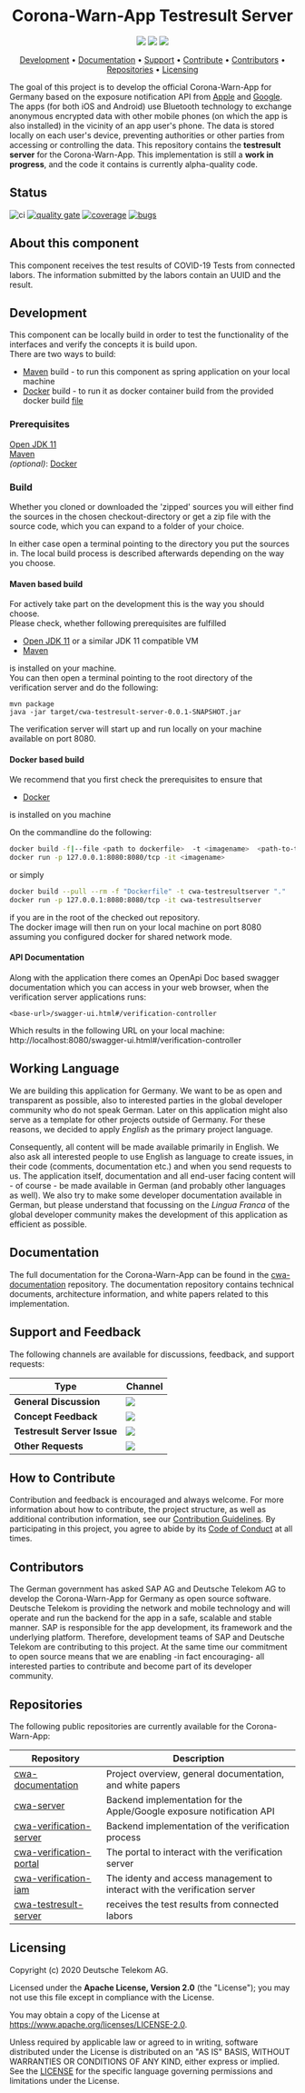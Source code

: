 <h1 align="center">
    Corona-Warn-App Testresult Server
</h1>

<p align="center">
    <a href="https://github.com/corona-warn-app/cwa-testresult-server/commits/" title="Last Commit"><img src="https://img.shields.io/github/last-commit/corona-warn-app/cwa-testresult-server?style=flat"></a>
    <a href="https://github.com/corona-warn-app/cwa-testresult-server/issues" title="Open Issues"><img src="https://img.shields.io/github/issues/corona-warn-app/cwa-testresult-server?style=flat"></a>
    <a href="https://github.com/corona-warn-app/cwa-testresult-server/blob/master/LICENSE" title="License"><img src="https://img.shields.io/badge/License-Apache%202.0-green.svg?style=flat"></a>
</p>

<p align="center">
  <a href="#development">Development</a> •
  <a href="#documentation">Documentation</a> •
  <a href="#support-and-feedback">Support</a> •
  <a href="#how-to-contribute">Contribute</a> •
  <a href="#contributors">Contributors</a> •
  <a href="#repositories">Repositories</a> •
  <a href="#licensing">Licensing</a>
</p>

The goal of this project is to develop the official Corona-Warn-App for Germany based on the exposure notification API from [Apple](https://www.apple.com/covid19/contacttracing/) and [Google](https://www.google.com/covid19/exposurenotifications/). The apps (for both iOS and Android) use Bluetooth technology to exchange anonymous encrypted data with other mobile phones (on which the app is also installed) in the vicinity of an app user's phone. The data is stored locally on each user's device, preventing authorities or other parties from accessing or controlling the data. This repository contains the **testresult server** for the Corona-Warn-App. This implementation is still a **work in progress**, and the code it contains is currently alpha-quality code.

## Status
![ci](https://github.com/corona-warn-app/cwa-testresult-server/workflows/ci/badge.svg)
[![quality gate](https://sonarcloud.io/api/project_badges/measure?project=corona-warn-app_cwa-testresult-server&metric=alert_status)](https://sonarcloud.io/dashboard?id=corona-warn-app_cwa-testresult-server)
[![coverage](https://sonarcloud.io/api/project_badges/measure?project=corona-warn-app_cwa-testresult-server&metric=coverage)](https://sonarcloud.io/dashboard?id=corona-warn-app_cwa-testresult-server)
[![bugs](https://sonarcloud.io/api/project_badges/measure?project=corona-warn-app_cwa-testresult-server&metric=bugs)](https://sonarcloud.io/dashboard?id=corona-warn-app_cwa-testresult-server)

## About this component
This component receives the test results of COVID-19 Tests from connected labors. The information submitted by the labors contain an UUID and the result.  

## Development

This component can be locally build in order to test the functionality of the interfaces and verify the concepts it is build upon.  
There are two ways to build:
 - [Maven](https:///maven.apache.org) build - to run this component as spring application on your local machine
 - [Docker](https://www.docker.com) build - to run it as docker container build from the provided docker build [file](https://github.com/corona-warn-app/cwa-verification-server/blob/master/Dockerfile)
 ### Prerequisites
 [Open JDK 11](https://openjdk.java.net)  
 [Maven](https://apache.maven.org)  
 *(optional)*: [Docker](https://www.docker.com)  
 ### Build
 Whether you cloned or downloaded the 'zipped' sources you will either find the sources in the chosen checkout-directory or get a zip file with the source code, which you can expand to a folder of your choice.

 In either case open a terminal pointing to the directory you put the sources in. The local build process is described afterwards depending on the way you choose.
#### Maven based build
For actively take part on the development this is the way you should choose.   
Please check, whether following prerequisites are fulfilled
- [Open JDK 11](https://openjdk.java.net) or a similar JDK 11 compatible VM  
- [Maven](https://apache.maven.org)  

is installed on your machine.  
You can then open a terminal pointing to the root directory of the verification server and do the following:

    mvn package
    java -jar target/cwa-testresult-server-0.0.1-SNAPSHOT.jar  

The verification server will start up and run locally on your machine available on port 8080.

#### Docker based build  
We recommend that you first check the prerequisites to ensure that  
- [Docker](https://www.docker.com)  

is installed on you machine  

On the commandline do the following:
```bash
docker build -f|--file <path to dockerfile>  -t <imagename>  <path-to-testresultserver-root>
docker run -p 127.0.0.1:8080:8080/tcp -it <imagename>
```
or simply  
```bash
docker build --pull --rm -f "Dockerfile" -t cwa-testresultserver "."
docker run -p 127.0.0.1:8080:8080/tcp -it cwa-testresultserver
```
if you are in the root of the checked out repository.  
The docker image will then run on your local machine on port 8080 assuming you configured docker for shared network mode.
#### API Documentation  

Along with the application there comes an OpenApi Doc based swagger documentation which you can access in your web browser, when the verification server applications runs:  
````URL
<base-url>/swagger-ui.html#/verification-controller
````
Which results in the following URL on your local machine:
http://localhost:8080/swagger-ui.html#/verification-controller


## Working Language

We are building this application for Germany. We want to be as open and transparent as possible, also to interested parties in the global developer community who do not speak German. Later on this application might also serve as a template for other projects outside of Germany. For these reasons, we decided to apply _English_ as the primary project language.  

Consequently, all content will be made available primarily in English. We also ask all interested people to use English as language to create issues, in their code (comments, documentation etc.) and when you send requests to us. The application itself, documentation and all end-user facing content will - of course - be made available in German (and probably other languages as well). We also try to make some developer documentation available in German, but please understand that focussing on the _Lingua Franca_ of the global developer community makes the development of this application as efficient as possible.

## Documentation

The full documentation for the Corona-Warn-App can be found in the [cwa-documentation](https://github.com/corona-warn-app/cwa-documentation) repository. The documentation repository contains technical documents, architecture information, and white papers related to this implementation.

## Support and Feedback
The following channels are available for discussions, feedback, and support requests:

| Type                     | Channel                                                |
| ------------------------ | ------------------------------------------------------ |
| **General Discussion**   | <a href="https://github.com/corona-warn-app/cwa-testresult-server/issues/new/choose" title="General Discussion"><img src="https://img.shields.io/github/issues/corona-warn-app/cwa-testresult-server/question.svg?style=flat-square"></a> </a>   |
| **Concept Feedback**    | <a href="https://github.com/corona-warn-app/cwa-testresult-server/issues/new/choose" title="Open Concept Feedback"><img src="https://img.shields.io/github/issues/corona-warn-app/cwa-testresult-server/architecture.svg?style=flat-square"></a>  |
| **Testresult Server Issue**    | <a href="https://github.com/corona-warn-app/cwa-testresult-server/issues" title="Open Issues"><img src="https://img.shields.io/github/issues/corona-warn-app/cwa-testresult-server?style=flat"></a>  |
| **Other Requests**    | <a href="mailto:opensource@telekom.de" title="Email CWA Team"><img src="https://img.shields.io/badge/email-CWA%20team-green?logo=mail.ru&style=flat-square&logoColor=white"></a>   |

## How to Contribute

Contribution and feedback is encouraged and always welcome. For more information about how to contribute, the project structure, as well as additional contribution information, see our [Contribution Guidelines](./CONTRIBUTING.md). By participating in this project, you agree to abide by its [Code of Conduct](./CODE_OF_CONDUCT.md) at all times.

## Contributors

The German government has asked SAP AG and Deutsche Telekom AG to develop the Corona-Warn-App for Germany as open source software. Deutsche Telekom is providing the network and mobile technology and will operate and run the backend for the app in a safe, scalable and stable manner. SAP is responsible for the app development, its framework and the underlying platform. Therefore, development teams of SAP and Deutsche Telekom are contributing to this project. At the same time our commitment to open source means that we are enabling -in fact encouraging- all interested parties to contribute and become part of its developer community.

## Repositories

The following public repositories are currently available for the Corona-Warn-App:

| Repository          | Description                                                           |
| ------------------- | --------------------------------------------------------------------- |
| [cwa-documentation] | Project overview, general documentation, and white papers             |
| [cwa-server]        | Backend implementation for the Apple/Google exposure notification API |
| [cwa-verification-server] | Backend implementation of the verification process|
| [cwa-verification-portal] | The portal to interact with the verification server |
| [cwa-verification-iam] | The identy and access management to interact with the verification server |
| [cwa-testresult-server] | receives the test results from connected labors |

[cwa-documentation]: (https://github.com/corona-warn-app/cwa-documentation)
[cwa-server]:(https://github.com/corona-warn-app/cwa-server)
[cwa-verification-server]:(https://github.com/corona-warn-app/cwa-verification-server)
[cwa-verification-portal]: (https://github.com/corona-warn-app/cwa-verification-portal)
[cwa-verification-iam]: (https://github.com/corona-warn-app/cwa-verification-iam)
[cwa-testresult-server]: (https://github.com/corona-warn-app/cwa-testresult-server)

## Licensing

Copyright (c) 2020 Deutsche Telekom AG.

Licensed under the **Apache License, Version 2.0** (the "License"); you may not use this file except in compliance with the License.

You may obtain a copy of the License at https://www.apache.org/licenses/LICENSE-2.0.

Unless required by applicable law or agreed to in writing, software distributed under the License is distributed on an "AS IS" BASIS, WITHOUT WARRANTIES OR CONDITIONS OF ANY KIND, either express or implied. See the [LICENSE](./LICENSE) for the specific language governing permissions and limitations under the License.

